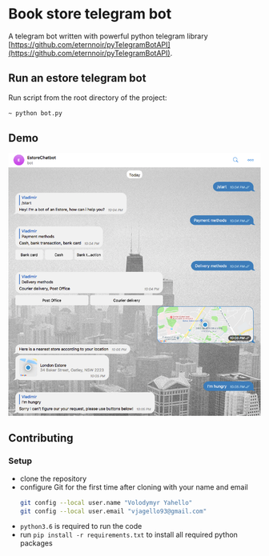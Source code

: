 # Book store telegram bot
A telegram bot written with powerful python telegram library [https://github.com/eternnoir/pyTelegramBotAPI](https://github.com/eternnoir/pyTelegramBotAPI).

## Run an estore telegram bot
Run script from the root directory of the project:
```bash
~ python bot.py
```

## Demo
![Screenshot](estore/demo/bot.png)

## Contributing

### Setup
- clone the repository
- configure Git for the first time after cloning with your name and email
  ```bash
  git config --local user.name "Volodymyr Yahello"
  git config --local user.email "vjagello93@gmail.com"
  ```
- `python3.6` is required to run the code
- run `pip install -r requirements.txt` to install all required python packages
